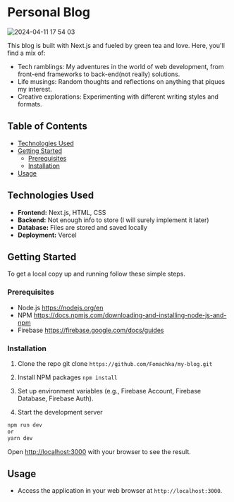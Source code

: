 # Personal Blog

![2024-04-11 17 54 03](https://github.com/Fomachka/my-blog/assets/47694895/3991e41b-41cc-45d0-8a04-0491583a164c)


This blog is built with Next.js and fueled by green tea and love. Here, you'll find a mix of:

- Tech ramblings: My adventures in the world of web development, from front-end frameworks to back-end(not really) solutions.
- Life musings: Random thoughts and reflections on anything that piques my interest.
- Creative explorations: Experimenting with different writing styles and formats.

 
## Table of Contents

- [Technologies Used](#technologies-used)
- [Getting Started](#getting-started)
  - [Prerequisites](#prerequisites)
  - [Installation](#installation)
- [Usage](#usage)

## Technologies Used

- **Frontend:** Next.js, HTML, CSS
- **Backend:** Not enough info to store (I will surely implement it later)
- **Database:** Files are stored and saved locally
- **Deployment:** Vercel

## Getting Started

To get a local copy up and running follow these simple steps.

### Prerequisites

- Node.js https://nodejs.org/en
- NPM https://docs.npmjs.com/downloading-and-installing-node-js-and-npm
- Firebase https://firebase.google.com/docs/guides

### Installation

1. Clone the repo
git clone ```https://github.com/Fomachka/my-blog.git```

2. Install NPM packages
```npm install```

3. Set up environment variables (e.g., Firebase Account, Firebase Database, Firebase Auth).

4. Start the development server

```bash
npm run dev
or
yarn dev
```

Open [http://localhost:3000](http://localhost:3000) with your browser to see the result.

## Usage

- Access the application in your web browser at `http://localhost:3000`.



